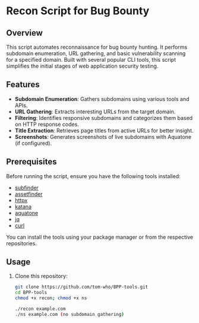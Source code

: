# Recon Script for Bug Bounty

## Overview
This script automates reconnaissance for bug bounty hunting. It performs subdomain enumeration, URL gathering, and basic vulnerability scanning for a specified domain. Built with several popular CLI tools, this script simplifies the initial stages of web application security testing.

## Features
- **Subdomain Enumeration**: Gathers subdomains using various tools and APIs.
- **URL Gathering**: Extracts interesting URLs from the target domain.
- **Filtering**: Identifies responsive subdomains and categorizes them based on HTTP response codes.
- **Title Extraction**: Retrieves page titles from active URLs for better insight.
- **Screenshots**: Generates screenshots of live subdomains with Aquatone (if configured).

## Prerequisites
Before running the script, ensure you have the following tools installed:
- [subfinder](https://github.com/projectdiscovery/subfinder)
- [assetfinder](https://github.com/tomnomnom/assetfinder)
- [httpx](https://github.com/projectdiscovery/httpx)
- [katana](https://github.com/projectdiscovery/katana)
- [aquatone](https://github.com/michenriksen/aquatone)
- [jq](https://stedolan.github.io/jq/)
- [curl](https://curl.se/)

You can install the tools using your package manager or from the respective repositories.

## Usage
1. Clone this repository:
   ```bash
   git clone https://github.com/tom-who/BPP-tools.git
   cd BPP-tools
   chmod +x recon; chmod +x ns

   ./recon example.com
   ./ns example.com (no subdomain gathering)
